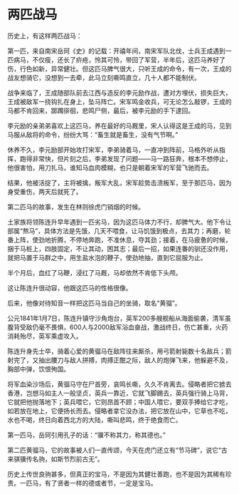 # 两匹战马

历史上，有这样两匹战马：

第一匹，来自南宋岳珂《史》的记载：开禧年间，南宋军队北伐，士兵王成遇到一匹病马，不仅瘦，还长了疥疮，怜其可怜，带回了军营，半年后，这匹马养好了伤，行色如新，异常健壮。但这匹马脾气很大，只听王成的命令，有一次，王成的战友想骑它，没想到一去牵，此马立刻嘶鸣直立，几十人都不能制伏。

战争来临了，王成随部队前去江西与造反的李元励作战，遭对方埋伏，损失巨大，王成被敌军一挠钩扎在身上，坠马阵亡。宋军鸣金收兵，可无论怎么敲锣，王成的马都不肯回来，踯躅徘徊，悲鸣尸侧，最后，被李元励的手下逮回。

李元励的亲弟弟喜欢上这匹马，养在最好的马厩里，宋人认得这是王成的马，见到马服从敌将的命令，纷纷大骂：“畜生就是畜生，没有气节啊。”

休养不久，李元励部开始攻打宋军，李弟骑着马，一直冲到阵前，马格外听从指挥，跑得非常快，但片刻之后，李弟发现了问题——马一路狂奔，根本不想停止，他很害怕，用刀扎马，谁知马血肉模糊，也只是朝着宋军的军营飞驰而去。

结果，他被活捉了，主将被擒，叛军大乱，宋军趁势击溃叛军，至于那匹马，因为身受重伤，两天后就死了。

第二匹马的故事，发生在林则徐虎门销烟的时候。

土家族将领陈连升早年遇到一匹劣马，因为这匹马体力不行，却脾气大。他下令让部属“熬马”，具体方法是先饿，几天不喂食，让马饥饿到极点，去其力；再磨，轮番上阵，使劲地折腾，不停地奔跑，不准休息，夺其劲；接着，在马疲惫的时候，捆于马桩上，四肢固定，不让其动，困其志；最后一招，如果连番的驯还没作用，就把马置于马群之中，用生盐水泡的鞭子，使劲地抽，直到它屈服为止。

半个月后，血红了马鞭，浸红了马厩，马却依然不肯低下头颅。

这让陈连升很动容，他跟这匹马的性格很像。

后来，他像对待知音一样把这匹马当自己的坐骑，取名“黄骝”。

公元1841年1月7日，陈连升镇守沙角炮台，英军200多艘舰船从海面偷袭，清军虽腹背受敌仍毫不畏惧，600人与2000敌军浴血奋战，激战终日，伤亡甚重，火药消耗殆尽，英军乘虚攻入。

陈连升身先士卒，骑着心爱的黄骝马在敌阵往来厮杀，用弓箭射毙数十名敌兵；箭射完了，又抽出腰刀与敌人拼搏，肉搏正酣之际，敌人的炮弹飞来，他躲避不及，胸部中弹，饮恨殉国。

将军血染沙场后，黄骝马守在尸首旁，哀鸣长嘶，久久不肯离去。侵略者把它掳去香港，岂想马如主人一般坚贞，英兵一靠近，它就飞脚踢去，英兵强行骑上马背，它就把他抛落地下；英兵喂它，它则昂首不顾；中国人喂它，要双手捧给它才吃，如若放在地上，它便扬长而去。侵略者拿它没办法，把它放在山中，它草也不吃，水也不喝，终日向着西北方的大陆，嘶叫悲鸣，终于绝食而亡。

第一匹马，岳珂引用孔子的话：“骥不称其力，称其德也。”

第二匹黄骝马，它的故事被人们一直传颂，今天在虎门还立有“节马碑”，说它“古来骐骥传名驹，如斯节烈前古无”。

历史上传世良驹甚多，但真正的宝马，不是因为其健壮善跑，也不是因为其稀有珍贵。一匹马，有了贤者一样的德或者节，一定是宝马。